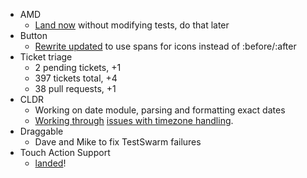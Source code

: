* AMD
  * [Land now](https://github.com/jquery/jquery-ui/pull/1029) without modifying tests, do that later
* Button
  * [Rewrite updated](https://github.com/jquery/jquery-ui/tree/button-icon-span) to use spans for icons instead of :before/:after
* Ticket triage
  * 2 pending tickets, +1
  * 397 tickets total, +4
  * 38 pull requests, +1
* CLDR
  * Working on date module, parsing and formatting exact dates
  * [Working through](https://github.com/jquery/globalize/pull/202#issuecomment-33020199) [issues with timezone handling](https://github.com/jquery/globalize/issues/196).
* Draggable
  * Dave and Mike to fix TestSwarm failures
* Touch Action Support
  * [landed](https://github.com/jquery/jquery-ui/pull/1152)!
